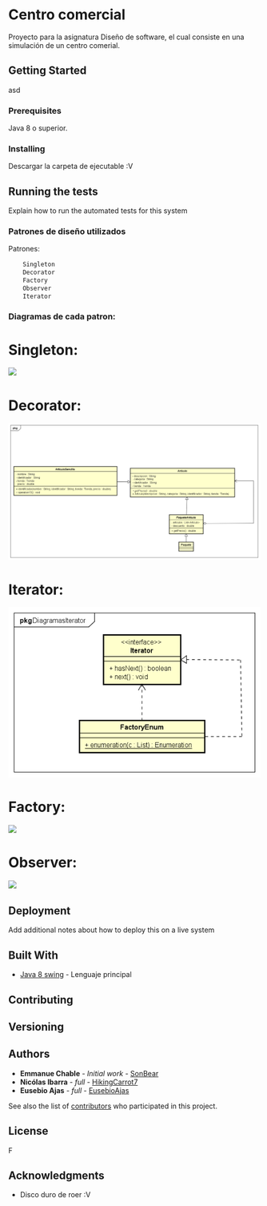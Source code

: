 # Centro comercial

Proyecto para la asignatura Diseño de software, el cual consiste en una simulación de un centro comerial.

## Getting Started

asd

### Prerequisites


Java 8 o superior.


### Installing

Descargar la carpeta de ejecutable :V

## Running the tests

Explain how to run the automated tests for this system

### Patrones de diseño utilizados

Patrones:

```
    Singleton
    Decorator
    Factory
    Observer
    Iterator
```

### Diagramas de cada patron:
# Singleton:
![](Diagramas/Singleton.png)

# Decorator:
![](Diagramas/Decorator.png)

# Iterator:
![](Diagramas/Iterator.png)

# Factory:
![](Diagramas/Factory.png)

# Observer:
![](Diagramas/Observer.png)

## Deployment

Add additional notes about how to deploy this on a live system

## Built With

* [Java 8 swing](https://www.java.com/es/download/) - Lenguaje principal


## Contributing


## Versioning



## Authors

* **Emmanue Chable** - *Initial work* - [SonBear](https://github.com/SonBear)
* **Nicólas Ibarra** - *full* - [HikingCarrot7](https://github.com/HikingCarrot7)
* **Eusebio Ajas** - *full* - [EusebioAjas](https://github.com/EusebioAjas)

See also the list of [contributors](https://github.com/SonBear/Proyecto_DisSoft/graphs/contributors) who participated in this project.

## License

F

## Acknowledgments

* Disco duro de roer :V


